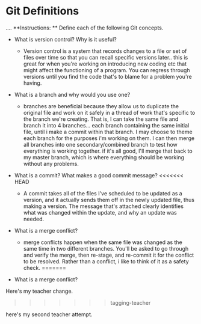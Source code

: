 # Git Definitions
....
**Instructions: ** Define each of the following Git concepts.

* What is version control?  Why is it useful?
    - Version control is a system that records changes to a file or set of files over time so that you can recall specific versions later.. this is great for when you're working on introducing new coding etc that might affect the functioning of a program. You can regress through versions until you find the code that's to blame for a problem you're having.

* What is a branch and why would you use one?
    - branches are beneficial because they allow us to duplicate the original file and work on it safely in a thread of work that's specific to the branch we're creating. That is, I can take the same file and branch it into 4 branches... each branch containing the same initial file, until i make a commit within that branch. I may choose to theme each branch for the purposes i'm working on them. I can then merge all branches into one secondary/combined branch to test how everything is working together. if it's all good, I'll merge that back to my master branch, which is where everything should be working without any problems. 

* What is a commit? What makes a good commit message?
<<<<<<< HEAD
    - A commit takes all of the files I've scheduled to be updated as a version, and it actually sends them off in the newly updated file, thus making a version. The message that's attached clearly identifies what was changed within the update, and why an update was needed.
    
* What is a merge conflict?
    - merge conflicts happen when the same file was changed as the same time in two different branches. You'll be asked to go through and verify the merge, then re-stage, and re-commit it for the conflict to be resolved. Rather than a conflict, i like to think of it as a safety check.
=======
* What is a merge conflict?

Here's my teacher change.
>>>>>>> tagging-teacher

here's my second teacher attempt. 